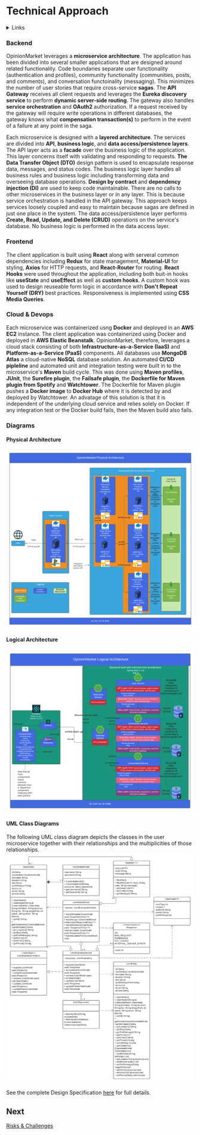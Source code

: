 # Technical Approach

<details>
  <summary>Links</summary>
  
  ## Portfolio Links
  - [Introduction](https://github.com/JoshVandeWalle/OpinionMarket/blob/main/Introduction.md "Introduction")  
  - [Requirements](https://github.com/JoshVandeWalle/OpinionMarket/blob/main/Requirements.md "Requirements")  
  - [Technologies](https://github.com/JoshVandeWalle/OpinionMarket/blob/main/Technologies.md "Technolgoies")  
  - [Technical Approach](https://github.com/JoshVandeWalle/OpinionMarket/blob/main/Approach.md "Technical Approach")  
  - [Risks & Challenges](https://github.com/JoshVandeWalle/OpinionMarket/blob/main/RisksAndChallenges.md "Risks & Challenges")  
  - [Issues](https://github.com/JoshVandeWalle/OpinionMarket/blob/main/Issues.md "Issues")  
  ## External Links
  - [OpinionMarket](http://clientapp6-env.eba-sifj8dsx.us-west-1.elasticbeanstalk.com/ "OpinionMarket")  
  - [Swagger](https://app.swaggerhub.com/apis/JoshV3742/Capstone/1.0.0 "Swagger")  
</details>

### Backend
OpinionMarket leverages a **microservice architecture**. The application has been divided into several smaller applications that are designed around related functionality. Code boundaries separate user functionality (authentication and profiles), community functionality (communities, posts, and comments), and conversation functoinality (messaging).  This minimizes the number of user stories that require cross-service **sagas**. The **API Gateway** receives all client requests and leverages the **Eureka discovery service** to perform **dynamic server-side routing**. The gateway also handles **service orchestration** and **OAuth2** authorization. If a request received by the gateway will require write operations in different databases, the gateway knows what **compensation transaction(s)** to perform in the event of a failure at any point in the saga. 

Each microservice is designed with a **layered architecture**. The services are divided into **API**, **business logic**, and **data access/persistence layers**. The API layer acts as a **facade** over the business logic of the application. This layer concerns itself with validating and responding to requests. **The Data Transfer Object (DTO)** design pattern is used to encapsulate response data, messages, and status codes. The business logic layer handles all business rules and business logic including transforming data and overseeing database operations. **Design by contract** and **dependency injection (DI)** are used to keep code maintainable. There are no calls to other microservices in the business layer or in any layer. This is because service orchestration is handled in the API gateway. This approach keeps services loosely coupled and easy to maintain because sagas are defined in just one place in the system. The data access/persistence layer performs **Create, Read, Update, and Delete (CRUD)** operations on the service's database. No business logic is performed in the data access layer.

### Frontend
The client application is built using **React** along with serveral common dependencies including **Redux** for state management, **Material-UI** for styling, **Axios** for HTTP requests, and **React-Router** for routing. **React Hooks** were used throughout the application, including both buit-in hooks like **useState** and **useEffect** as well as **custom hooks**. A custom hook was used to design reuseable form logic in accordance with **Don't Repeat Yourself (DRY)** best practices. Responsiveness is implemented using **CSS Media Queries**.

### Cloud & Devops
Each microservice was containerized usng **Docker** and deployed in an **AWS EC2** instance. The client application was containerized using Docker and deployed in **AWS Elastic Beanstalk**. OpinionMarket, therefore, leverages a cloud stack consisting of both **Infrastructure-as-a-Service (IaaS)** and **Platform-as-a-Service (PaaS)** components. All databases use **MongoDB Atlas** a cloud-native **NoSQL** database solution. An automated **CI/CD pipleline** and automated unit and integration testing were built in to the microservice's **Maven** build cycle. This was done using **Maven profiles**, **JUnit**, the **Surefire plugin**, the **Failsafe plugin**, the **Dockerfile for Maven plugin from Spotify** and **Watchtower**. The Dockerfile for Maven plugin pushes a **Docker image** to **Docker Hub** where it is detected by and deployed by Watchtower. An advatage of this solution is that it is independent of the underlying cloud service and relies solely on Docker. If any integration test or the Docker build fails, then the Maven build also fails.

### Diagrams  
#### Physical Architecture
![Phyiscal Architecture](/images/PhysicalArchitecture.png)

#### Logical Architecture
![Logical Architecture](/images/LogicalArchitecture.png)

#### UML Class Diagrams
The following UML class diagram depicts the classes in the user microservice together with their relationships and the multiplicities of those relationships.
![User Service](/images/userUML.png)

See the complete Design Specification [here](https://github.com/JoshVandeWalle/OpinionMarket/blob/main/DesignSpecification.docx "Design Specification") for full details.

## Next 
[Risks & Challenges](https://github.com/JoshVandeWalle/OpinionMarket/blob/main/RisksAndChallenges.md "Risks & Challenges")
